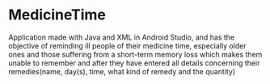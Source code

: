 # MedicineTime
Application made with Java and XML in Android Studio, and has the objective of reminding ill people of their medicine time, especially older ones and those suffering from a short-term memory loss which makes them unable to remember and  after they have entered all details concerning their remedies(name, day(s), time, what kind of remedy and the quantity)
